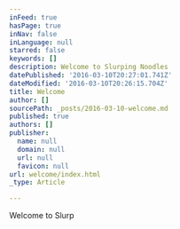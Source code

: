 ```yaml
---
inFeed: true
hasPage: true
inNav: false
inLanguage: null
starred: false
keywords: []
description: Welcome to Slurping Noodles
datePublished: '2016-03-10T20:27:01.741Z'
dateModified: '2016-03-10T20:26:15.704Z'
title: Welcome
author: []
sourcePath: _posts/2016-03-10-welcome.md
published: true
authors: []
publisher:
  name: null
  domain: null
  url: null
  favicon: null
url: welcome/index.html
_type: Article

---
```

Welcome to Slurp